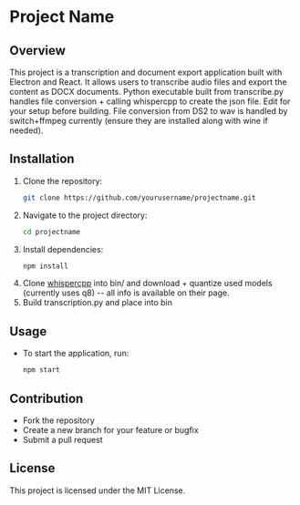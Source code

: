 # Project Name

## Overview
This project is a transcription and document export application built with Electron and React. It allows users to transcribe audio files and export the content as DOCX documents.
Python executable built from transcribe.py handles file conversion + calling whispercpp to create the json file. Edit for your setup before building. 
File conversion from DS2 to wav is handled by switch+ffmpeg currently (ensure they are installed along with wine if needed). 


## Installation

1. Clone the repository:
   ```bash
   git clone https://github.com/yourusername/projectname.git
   ```
2. Navigate to the project directory:
   ```bash
   cd projectname
   ```
3. Install dependencies:
   ```bash
   npm install
   ```
4. Clone  [whispercpp](https://github.com/ggerganov/whisper.cpp) into bin/ and download + quantize used models (currently uses q8) -- all info is available on their page. 
5. Build transcription.py and place into bin

## Usage

- To start the application, run:
  ```bash
  npm start
  ```

## Contribution

- Fork the repository
- Create a new branch for your feature or bugfix
- Submit a pull request

## License

This project is licensed under the MIT License.
